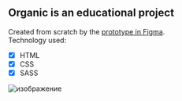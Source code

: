 ## Organic is an educational project
Created from scratch by the [prototype in Figma](https://www.figma.com/file/nTCqu35S8xn7G58DOBhQ2M/Organick-(Copy)?node-id=0-1&t=j62i4Yl6PfpSI3X0-0).</br>
Technology used:
- [x] HTML
- [x] CSS
- [x] SASS

![изображение](https://user-images.githubusercontent.com/44140761/235765333-130208da-b0cb-4034-93cd-0aefa855152d.png)
